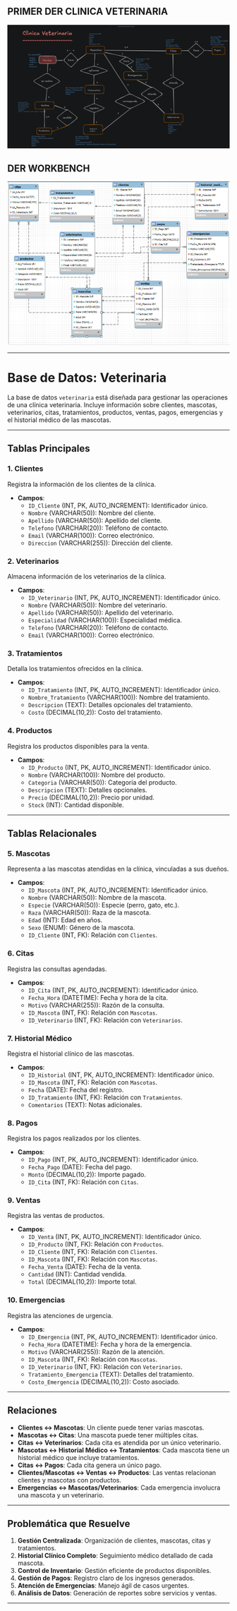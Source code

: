## PRIMER DER CLINICA VETERINARIA
![alt text](image.png)

## DER WORKBENCH
![alt text](image-1.png)

----
# Base de Datos: Veterinaria

La base de datos `veterinaria` está diseñada para gestionar las operaciones de una clínica veterinaria. Incluye información sobre clientes, mascotas, veterinarios, citas, tratamientos, productos, ventas, pagos, emergencias y el historial médico de las mascotas.

---

## Tablas Principales

### 1. Clientes
Registra la información de los clientes de la clínica.

- **Campos**:
  - `ID_Cliente` (INT, PK, AUTO_INCREMENT): Identificador único.
  - `Nombre` (VARCHAR(50)): Nombre del cliente.
  - `Apellido` (VARCHAR(50)): Apellido del cliente.
  - `Telefono` (VARCHAR(20)): Teléfono de contacto.
  - `Email` (VARCHAR(100)): Correo electrónico.
  - `Direccion` (VARCHAR(255)): Dirección del cliente.

### 2. Veterinarios
Almacena información de los veterinarios de la clínica.

- **Campos**:
  - `ID_Veterinario` (INT, PK, AUTO_INCREMENT): Identificador único.
  - `Nombre` (VARCHAR(50)): Nombre del veterinario.
  - `Apellido` (VARCHAR(50)): Apellido del veterinario.
  - `Especialidad` (VARCHAR(100)): Especialidad médica.
  - `Telefono` (VARCHAR(20)): Teléfono de contacto.
  - `Email` (VARCHAR(100)): Correo electrónico.

### 3. Tratamientos
Detalla los tratamientos ofrecidos en la clínica.

- **Campos**:
  - `ID_Tratamiento` (INT, PK, AUTO_INCREMENT): Identificador único.
  - `Nombre_Tratamiento` (VARCHAR(100)): Nombre del tratamiento.
  - `Descripcion` (TEXT): Detalles opcionales del tratamiento.
  - `Costo` (DECIMAL(10,2)): Costo del tratamiento.

### 4. Productos
Registra los productos disponibles para la venta.

- **Campos**:
  - `ID_Producto` (INT, PK, AUTO_INCREMENT): Identificador único.
  - `Nombre` (VARCHAR(100)): Nombre del producto.
  - `Categoria` (VARCHAR(50)): Categoría del producto.
  - `Descripcion` (TEXT): Detalles opcionales.
  - `Precio` (DECIMAL(10,2)): Precio por unidad.
  - `Stock` (INT): Cantidad disponible.

---

## Tablas Relacionales

### 5. Mascotas
Representa a las mascotas atendidas en la clínica, vinculadas a sus dueños.

- **Campos**:
  - `ID_Mascota` (INT, PK, AUTO_INCREMENT): Identificador único.
  - `Nombre` (VARCHAR(50)): Nombre de la mascota.
  - `Especie` (VARCHAR(50)): Especie (perro, gato, etc.).
  - `Raza` (VARCHAR(50)): Raza de la mascota.
  - `Edad` (INT): Edad en años.
  - `Sexo` (ENUM): Género de la mascota.
  - `ID_Cliente` (INT, FK): Relación con `Clientes`.

### 6. Citas
Registra las consultas agendadas.

- **Campos**:
  - `ID_Cita` (INT, PK, AUTO_INCREMENT): Identificador único.
  - `Fecha_Hora` (DATETIME): Fecha y hora de la cita.
  - `Motivo` (VARCHAR(255)): Razón de la consulta.
  - `ID_Mascota` (INT, FK): Relación con `Mascotas`.
  - `ID_Veterinario` (INT, FK): Relación con `Veterinarios`.

### 7. Historial Médico
Registra el historial clínico de las mascotas.

- **Campos**:
  - `ID_Historial` (INT, PK, AUTO_INCREMENT): Identificador único.
  - `ID_Mascota` (INT, FK): Relación con `Mascotas`.
  - `Fecha` (DATE): Fecha del registro.
  - `ID_Tratamiento` (INT, FK): Relación con `Tratamientos`.
  - `Comentarios` (TEXT): Notas adicionales.

### 8. Pagos
Registra los pagos realizados por los clientes.

- **Campos**:
  - `ID_Pago` (INT, PK, AUTO_INCREMENT): Identificador único.
  - `Fecha_Pago` (DATE): Fecha del pago.
  - `Monto` (DECIMAL(10,2)): Importe pagado.
  - `ID_Cita` (INT, FK): Relación con `Citas`.

### 9. Ventas
Registra las ventas de productos.

- **Campos**:
  - `ID_Venta` (INT, PK, AUTO_INCREMENT): Identificador único.
  - `ID_Producto` (INT, FK): Relación con `Productos`.
  - `ID_Cliente` (INT, FK): Relación con `Clientes`.
  - `ID_Mascota` (INT, FK): Relación con `Mascotas`.
  - `Fecha_Venta` (DATE): Fecha de la venta.
  - `Cantidad` (INT): Cantidad vendida.
  - `Total` (DECIMAL(10,2)): Importe total.

### 10. Emergencias
Registra las atenciones de urgencia.

- **Campos**:
  - `ID_Emergencia` (INT, PK, AUTO_INCREMENT): Identificador único.
  - `Fecha_Hora` (DATETIME): Fecha y hora de la emergencia.
  - `Motivo` (VARCHAR(255)): Razón de la atención.
  - `ID_Mascota` (INT, FK): Relación con `Mascotas`.
  - `ID_Veterinario` (INT, FK): Relación con `Veterinarios`.
  - `Tratamiento_Emergencia` (TEXT): Detalles del tratamiento.
  - `Costo_Emergencia` (DECIMAL(10,2)): Costo asociado.

---

## Relaciones

- **Clientes ↔ Mascotas**: Un cliente puede tener varias mascotas.
- **Mascotas ↔ Citas**: Una mascota puede tener múltiples citas.
- **Citas ↔ Veterinarios**: Cada cita es atendida por un único veterinario.
- **Mascotas ↔ Historial Médico ↔ Tratamientos**: Cada mascota tiene un historial médico que incluye tratamientos.
- **Citas ↔ Pagos**: Cada cita genera un único pago.
- **Clientes/Mascotas ↔ Ventas ↔ Productos**: Las ventas relacionan clientes y mascotas con productos.
- **Emergencias ↔ Mascotas/Veterinarios**: Cada emergencia involucra una mascota y un veterinario.

---

## Problemática que Resuelve

1. **Gestión Centralizada**: Organización de clientes, mascotas, citas y tratamientos.
2. **Historial Clínico Completo**: Seguimiento médico detallado de cada mascota.
3. **Control de Inventario**: Gestión eficiente de productos disponibles.
4. **Gestión de Pagos**: Registro claro de los ingresos generados.
5. **Atención de Emergencias**: Manejo ágil de casos urgentes.
6. **Análisis de Datos**: Generación de reportes sobre servicios y ventas.

---
